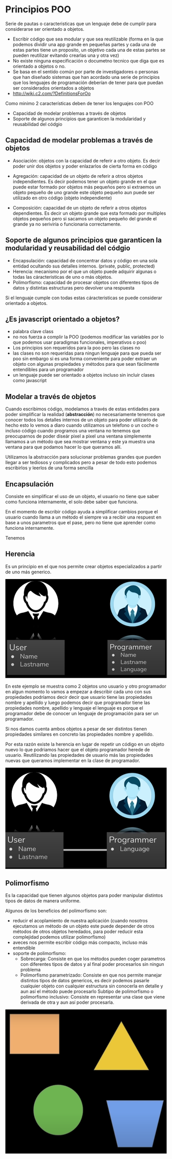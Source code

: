 # Principios POO

Serie de pautas o caracteristicas que un lenguaje debe de cumplir para considerarse ser orientado a objetos.

- Escribir código que sea modular y que sea reutilizable (forma en la que podemos dividir una app grande en pequeñas partes y cada una de estas partes tiene un proposito, un objetivo cada una de estas partes se pueden reutilizar evitando crearlas una y otra vez)
- No existe ninguna especificación o documetno tecnico que diga que es orientado a objetos o no.
- Se basa en el sentido común por parte de investigadores o personas que han diseñado sistemas que han acordado una serie de principios que los lenguajes de programación deberían de tener para que puedan ser considerados orientados a objetos
- http://wiki.c2.com/?DefinitionsForOo

Como minimo 2 características deben de tener los lenguajes con POO

- Capacidad de modelar problemas a través de objetos
- Soporte de algunos principios que garanticen la modularidad y reusabilidad del códgio


## Capacidad de modelar problemas a través de objetos

- Asociación: objetos con la capacidad de referir a otro objeto. Es decir poder unir dos objetos y poder enlazarlos de cierta forma en código

- Agregación: capacidad de un objeto de referir a otros objetos independientes. Es decir podemos tener un objeto grande en el que puede estar formado por objetos más pequeños pero si extraemos un objeto pequeño de uno grande este objeto pequeño aun puede ser utilizado en otro código (objeto independiente)

- Composición: capacidad de un objeto de referir a otros objetos dependientes. Es decir un objeto grande que esta formado por multiples objetos pequeños pero si sacamos un objeto pequeño del grande el grande ya no seriviria o funcionaria correctamente.

## Soporte de algunos principios que garanticen la modularidad y reusabilidad del códgio

- Encapsulación: capacidad de concentrar datos y código en una sola entidad ocultando sus detalles internos. (private, public, protected) 
- Herencia: mecanismo por el que un objeto puede adquirir algunas o todas las cáracteristicas de uno o más objetos.
- Polimorfismo: capacidad de procesar objetos con diferentes tipos de datos y distintas estructuras pero devolver una respuesta 

Si el lenguaje cumple con todas estas cáracteristicas se puede considerar orientado a objetos.

## ¿Es javascript orientado a objetos?

- palabra clave class
- no nos fuerza a complir la POO (podemos modificar las variables por lo que podemos usar paradigmas funcionales, imperativos o poo)
- Los principios son requeridos para la poo pero las clases no
- las clases no son requeridas para ningun lenguaje para que pueda ser poo sin embargo si es una forma conveniente para poder extraer un objeto con algunas propiedades y métodos para que sean fácilmente entendibles para un programador 
- un lenguaje puede ser orientado a objetos incluso sin incluir clases como javascript

## Modelar a través de objetos

Cuando escribimos código, modelamos a través de estas entidades para poder simplificar la realidad (**abstracción**) no necesariamente tenemos que conocer todos los detalles internos de un objeto para poder utilizarlo de hecho esto lo vemos a diaro cuando utilizamos un telefono o un coche o incluso código cuando programos una ventana no tenemos que preocuparnos de poder diseár pixel a pixel una ventana simplemente llamamos a un método que sea mostrar ventana y este ya muestra una ventana para que podamos hacer lo que queramos allí.

Utilizamos la abstracción para solucionar problemas grandes que pueden llegar a ser tediosos y complicados pero a pesar de todo esto podemos escribirlos y leerlos de una forma sencilla

## Encapsulación

Consiste en simplificar el uso de un objeto, el usuario no tiene que saber como funciona internamente, el solo debe saber que funciona.

En el momento de escribir código ayuda a simplificar cambios porque el usuario cuando llama a un método el siempre va a recibir una respuest en base a unos parametros que el pase, pero no tiene que aprender como funciona internamente.

Tenemos 

## Herencia

Es un principio en el que nos permite crear objetos especializados a partir de uno más generico.

![](herencia.png)

En este ejemplo se muestra como 2 objetos uno usuario y otro programador en algun momento lo vamos a empezar a describir cada uno con sus 
propiedades podríamos decir decir que usuario tiene las propiedades nombre y apellido y luego podemos decir que programador tiene las propiedades 
nombre, apellido y lenguaje el lenguaje es porque el programador debe de conocer un lenguaje de programación para ser un programador.

Si nos damos cuenta ambos objetos a pesar de ser distintos tienen propiedades similares en concreto las propiedades nombre y apellido.

Por esta razón existe la herencia en lugar de repetir un código en un objeto nuevo lo que podriamos hacer que el objeto programador herede de usuario. Reutilizando las propiedades de usuario más las propiedades nuevas que queramos implementar en la clase de programador. 

![](herencia2.png)

## Polimorfismo

Es la capacidad que tienen algunos objetos para poder manipular distintos tipos de datos de manera uniforme.

Algunos de los beneficios del polimorfismo son:

- reducir el acoplamiento de nuestra aplicación (cuando nosotros ejecutamos un método de un objeto este puede depender de otros métodos de otros objetos heredados, para poder reducir esta complejidad podemos utilizar polimorfismo)
- aveces nos permite escribir código más compacto, incluso más entendible 
- soporte de polimorfismo: 
    - Sobrecarga: Consiste en que los métodos pueden coger parametros con diferentes tipos de datos y al final poder procesarlos sin ningun problema
    - Polimorfismo parametrizado: Consiste en que nos permite manejar distintos tipos de datos genericos, es decir podemos pasarle cualquier objeto con cualquier estructura sin conocerla en detalle y aun así el método puede procesarlo
    Subtipo de polimorfismo o polimorfismo inclusivo: Consiste en representar una clase que viene derivada de otra y aun así poder procesarla.

![](polimorfismo.png)


